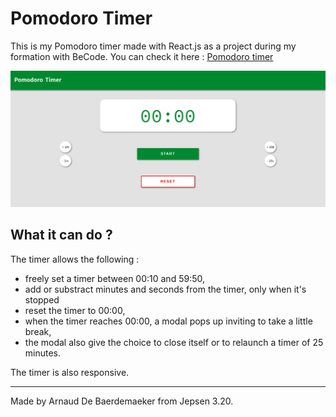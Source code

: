 # Pomodoro Timer

This is my Pomodoro timer made with React.js as a project during my formation with BeCode.
You can check it here :
[Pomodoro timer](https://arnaud-pomodoro-timer.netlify.app/)

![Pomodoro timer homepage](./assets/images/pomodoro-timer-homepage.png)

## What it can do ?

The timer allows the following :

* freely set a timer between 00:10 and 59:50,
* add or substract minutes and seconds from the timer, only when it's stopped
* reset the timer to 00:00,
* when the timer reaches 00:00, a modal pops up inviting to take a little break,
* the modal also give the choice to close itself or to relaunch a timer of 25 minutes.

The timer is also responsive.

- - -

Made by Arnaud De Baerdemaeker from Jepsen 3.20.
